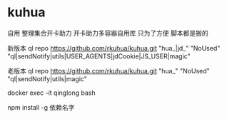 # kuhua

自用   整理集合开卡助力  开卡助力多容器自用库   只为了方便  脚本都是搬的 


新版本   ql repo https://github.com/rkuhua/kuhua.git "hua_|jd_" "NoUsed" "ql|sendNotify|utils|USER_AGENTS|jdCookie|JS_USER|magic"

老版本   ql repo https://github.com/rkuhua/kuhua.git "hua_" "NoUsed" "ql|sendNotify|utils|magic"



docker exec -it qinglong bash


npm install -g 依赖名字

